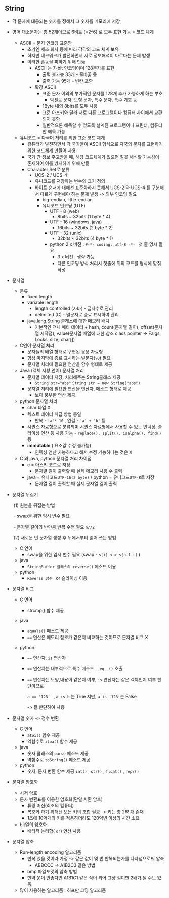 ## String

- 각 문자에 대응되는 숫자를 정해서 그 숫자를 메모리에 저장      

- 영어 대소문자는 총 52개이므로 6비트 (=2^6) 로 모두 표현 가능  = 코드 체계     

  - ASCII = 문자 인코딩 표준안     
    - 초기엔 제조 회사 등에 따라 각각의 코드 체계 보유    
    - 하지만 네크워크가 발전하면서 서로 정보해석이 다르다는 문제 발생         
    - 이러한 혼동을 피하기 위해 만듦      
      - ASCII 는 7-bit 인코딩이며 128문자를 표현    
        - 출력 불가능 33개 - 줄바꿈 등     
        - 출력 가능 95개 - 빈칸 포함          
      - 확장 ASCII     
        - 표준 문자 이외의 부가적인 문자를 128개 추가 가능하게 하는 부호     
          - 악센트 문자, 도형 문자, 특수 문자, 특수 기호 등 
        - 1Byte 내의 8bits를 모두 사용       
        - 표준 아스키와 달라 서로 다른 프로그램이나 컴퓨터 사이에서 교환되지 못함      
        - 일반적으론 해독할 수 있도록 설계된 프로그램이나 프린터, 컴퓨터만 해독 가능    
  - 유니코드 = 다국어 처리를 위한 표준 코드 체계      
    - 컴퓨터가 발전하면서 각 국가들이 ASCII 형식으로 자국의 문자를 표현하기 위한 코드체계 만들어 사용    
    - 국가 간 정보 주고받을 때, 해당 코드체계가 없으면 잘못 해석할 가능성이 존재하여 이를 방지하기 위해 만듦       
    - Character Set로 분류     
      - UCS-2 / UCS-4    
      - 유니코드를 저장하는 변수의 크기 정의
      - 바이트 순서에 대해선 표준화하지 못해서 UCS-2 와 UCS-4 를 구분해서 다르게 구현해야 하는 문제 발생 -> 외부 인코딩 필요    
        - big-endian, little-endian  
        - 유니코드 인코딩 (UTF)
          - UTF - 8 (web)
            - 8bits ~ 32bits (1 byte * 4)
          - UTF - 16 (windows, java)
            - 16bits ~ 32bits (2 byte * 2)
          - UTF - 32 (unix)
            - 32bits ~ 32bits (4 byte * 1)
          - python 2.x 버전 : `#-*- coding: utf-8 -*- ` 첫 줄 명시 필요    
            - 3.x 버전 : 생략 가능    
            - 다른 인코딩 방식 처리시 첫줄에 위의 코드를 형식에 맞춰 작성     

- 문자열         

  - 분류      
    - fixed length      
    - variable length    
      - length controlled (자바) - 글자수로 관리
      - delimited (C) - 널문자로 종료 표시하여 관리     
    - java.lang.String 클래스에 대한 메모리 배치         
      - 기본적인 객체 메타 데이터 + hash, count(문자열 길이), offset(문자열 시작점), value(문자열 배열에 대한 참조 class pointer -> Falgs, Locks, size, char[])
  - C언어 문자열 처리    
    - 문자들의 배열 형태로 구현된 응용 자료형     
    - 항상 마지막에 종료 표시하는 널문자(`\0`) 필요    
    - 문자열 처리에 필요한 연산을 함수 형태로 제공    
  - Java (객체 지향 언어) 문자열 처리    
    - 문자열 데이터 저장, 처리해주는 String클래스 제공    
      - `String str="abs"`  `String str = new String("abs")` 
    - 문자열 처리에 필요한 연산을 연산자, 메소드 형태로 제공    
      - 보다 풍부한 연산 제공      
  - python 문자열 처리      
    - char 타입 X    
    - 텍스트 데이터 취급 방법 통일 
      - 반복 - `'a'* 10`  , 연결 - `'a' + 'b'` 등  
    - 시퀀스 자료형으로 분류되며 시퀀스 자료형에서 사용할 수 있는 인덱싱, 슬라이싱 연산 등 사용 가능 -  `replace(), split(), isalpha(), find()` 등 
    - **immutable** ( 요소값 수정 불가능) 
      - 인덱싱 연산 가능하다고 해서 수정 가능하다는 것은 X      
  - C 와 java, python 문자열 처리 차이점      
    - c = 아스키 코드로 저장   
      - 문자열 길이 출력할 때 실제 메모리 사용 수 출력     
    - java = 유니코드`UTF-16(2 byte)` / python = 유니코드`UTF-8`로 저장    
      - 문자열 길이 출력할 때 실제 문자열 길이 출력      

- 문자열 뒤집기     

  ​		(1) 원본을 뒤집는 방법       

  ​			- swap을 위한 임시 변수 필요

  ​			- 문자열 길이의 반만큼 반복 수행 필요 `n//2`         

  ​		(2) 새로운 빈 문자열 생성 후 뒤에서부터 읽어 쓰는 방법            

  - C 언어
    - swap을 위한 임시 변수 필요  (swap - `s[i] <-> s[n-1-i]` )
  - java
    -  `StringBuffer 클래스의 reverse()` 메소드  이용
  - python
    -  `Reverse 함수 ` or 슬라이싱 이용     

- 문자열 비교    

  - C 언어

    - strcmp() 함수 제공   

  - java   

    - `equals()` 메소드 제공     
    - `==` 연산은 메모리 참조가 같은지 비교하는 것이므로 문자열 비교 X     

  - python    

    - `==` 연산자, `is` 연산자     

    - `==` 연산자는 내부적으로 특수 메소드 `__eq__()` 호출    

    - `==` 연산자는 모양,내용이 같은지 여부, `is` 연산자는 같은 객체인지 여부 판단이므로     

      `a == '123' ` , `a is b` 는 True 지만, `a is '123'`는 False     

      -> 잘 판단하여 사용          

- 문자열 숫자 -> 정수 변환     

  - C 언어    
    - `atoi()` 함수 제공     
    - 역함수로  `itoa()` 함수 제공     
  - java     
    - 숫자 클래스의 `parse` 메소드 제공    
    - 역함수로  `toString()` 메소드 제공     
  - python     
    - 숫자, 문자 변환 함수 제공 `int()`  , `str()` ,  `float()` , `repr()`    

- 문자열 암호화     

  - 시저 암호    
  - 문자 변환표를 이용한 암호화(단일 치환 암호)      
    - 튜링 머신(최초의 컴퓨터)         
    - 복호화 하기 위해선 모든 키의 조합 필요 -> 키는 총 26! 개 존재         
    - 1초에 10억개의 키를 적용하더라도 120억년 이상의 시간 소요     
  - bit열의 암호화    
    - 배타적 논리합( `or`) 연산 사용   

- 문자열 압축   

  - Run-length encoding 알고리즘    
    - 반복 있을 것이라 가정 -> 같은 값이 몇 번 반복되는가를 나타냄으로써 압축       
      - ABBCCC -> A1B2C3 같은 방법     
    - bmp 파일포맷의 압축 방법     
    - 만약 운이 안좋다면 A1B1C1 같은 식이 되어 그냥 길이만 2배가 될 수도 있음     
  - 많이 사용하는 알고리즘 : 허프만 코딩 알고리즘       
